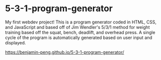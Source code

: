 # 5-3-1-program-generator
My first webdev project!
This is a program generator coded in HTML, CSS, and JavaScript and based off of Jim Wendler's 5/3/1 method for weight training based off the squat, bench, deadlift, and overhead press. A single cycle of the program is automatically generated based on user input and displayed.

https://benjamin-peng.github.io/5-3-1-program-generator/
